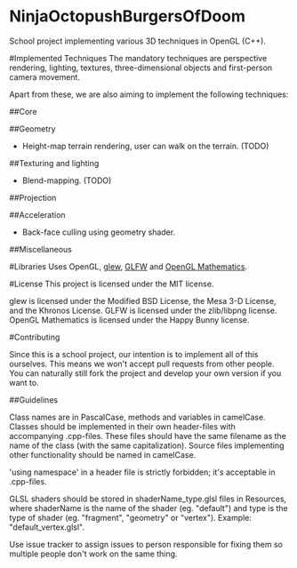 NinjaOctopushBurgersOfDoom
==========================

School project implementing various 3D techniques in OpenGL (C++).

#Implemented Techniques
The mandatory techniques are perspective rendering, lighting, textures, three-dimensional objects and first-person camera movement.

Apart from these, we are also aiming to implement the following techniques:

##Core

##Geometry
* Height-map terrain rendering, user can walk on the terrain. (TODO)

##Texturing and lighting
* Blend-mapping. (TODO)

##Projection

##Acceleration
* Back-face culling using geometry shader.

##Miscellaneous

#Libraries
Uses OpenGL, [glew](http://glew.sourceforge.net/), [GLFW](http://www.glfw.org/) and [OpenGL Mathematics](http://glm.g-truc.net/0.9.6/index.html).

#License
This project is licensed under the MIT license.

glew is licensed under the Modified BSD License, the Mesa 3-D License, and the Khronos License. GLFW is licensed under the zlib/libpng license. OpenGL Mathematics is licensed under the Happy Bunny license.

#Contributing

Since this is a school project, our intention is to implement all of this ourselves. This means we won't accept pull requests from other people. You can naturally still fork the project and develop your own version if you want to.

##Guidelines

Class names are in PascalCase, methods and variables in camelCase. Classes should be implemented in their own header-files with accompanying .cpp-files. These files should have the same filename as the name of the class (with the same capitalization). Source files implementing other functionality should be named in camelCase.

'using namespace' in a header file is strictly forbidden; it's acceptable in .cpp-files.

GLSL shaders should be stored in shaderName_type.glsl files in Resources, where shaderName is the name of the shader (eg. "default") and type is the type of shader (eg. "fragment", "geometry" or "vertex"). Example: "default_vertex.glsl".

Use issue tracker to assign issues to person responsible for fixing them so multiple people don't work on the same thing.
